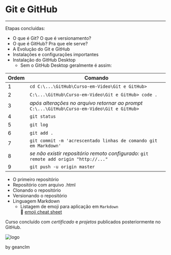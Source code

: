 # Git e GitHub
---
Etapas concluídas:<br>

- O que é Git? O que é versionamento?
- O que é GitHub? Pra que ele serve?
- A Evolução do Git e GitHub
- Instalações e configurações importantes
- Instalação do GitHub Desktop
  - Sem o GitHub Desktop geralmente é assim:<br>

| Ordem | Comando |
--- | --- |
1 | `cd C:\...\GitHub\Curso-em-Video\Git e GitHub>` |
2 | `C:\...\GitHub\Curso-em-Video\Git e GitHub> code .` |
3 | _após alterações no arquivo retornar ao prompt_ `C:\...\GitHub\Curso-em-Video\Git e GitHub>` |
4 | `git status` |
5 | `git log` |
6 | `git add .` |
7 | `git commit -m 'acrescentado linhas de comando git em Markdown'` |
8 | _se não existir repositório remoto configurado:_ `git remote add origin "http://..."`
9 | `git push -u origin master` |

   
- O primeiro repositório
- Repositório com arquivo .html
- Clonando o repositório
- Versionando o repositório
- Linguagem Markdown
  - Listagem de emoji para aplicação em `Markdown`<br>
    🖖 [emoji cheat sheet](https://github.com/ikatyang/emoji-cheat-sheet)

Curso concluído com _certificado_ e *projetos* publicados posteriormente no GitHub.<br>

![logo](https://github.com/geanclm/Curso-em-Video/assets/18247666/47a1a271-9258-4840-8547-39499de6bf4d)

by geanclm<br><br>
